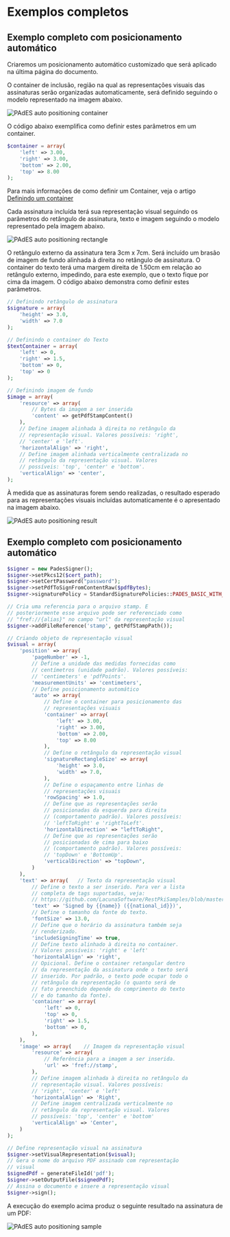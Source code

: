 # Exemplos completos

## Exemplo completo com posicionamento automático

Criaremos um posicionamento automático customizado que será aplicado na última página do documento.

O container de inclusão, região na qual as representações visuais das assinaturas serão organizadas automaticamente,
será definido seguindo o modelo representado na imagem abaixo.

![PAdES auto positioning container](../../../../../images/pki-sdk/pades-autopos-container.png)

O código abaixo exemplifica como definir estes parâmetros em um container.

```php
$container = array(
    'left' => 3.00,
    'right' => 3.00,
    'bottom' => 2.00,
    'top' => 8.00
);
```

Para mais informações de como definir um Container, veja o artigo [Definindo um container](containers.md)

Cada assinatura incluída terá sua representação visual seguindo os parâmetros do retângulo de assinatura, texto e imagem
seguindo o modelo representado pela imagem abaixo.

![PAdES auto positioning rectangle](../../../../../images/pki-sdk/visual-rep-rectangle.png)

O retângulo externo da assinatura tera 3cm x 7cm. Será incluído um brasão de imagem de fundo alinhada à direita no
retângulo de assinatura. O container do texto terá uma margem direita de 1.50cm em relação ao retângulo externo,
impedindo, para este exemplo, que o texto fique por cima da imagem. O código abaixo demonstra como definir estes parâmetros.

```php
// Definindo retângulo de assinatura
$signature = array(
    'height' => 3.0,
    'width' => 7.0
);

// Definindo o container do Texto
$textContainer = array(
    'left' => 0,
    'right' => 1.5,
    'bottom' => 0,
    'top' => 0
);

// Definindo imagem de fundo
$image = array(
    'resource' => array(
        // Bytes da imagem a ser inserida
        'content' => getPdfStampContent()
    ),
    // Define imagem alinhada à direita no retângulo da
    // representação visual. Valores possíveis: 'right',
    // 'center' e 'left'.
    'horizontalAlign' => 'right',
    // Define imagem alinhada verticalmente centralizada no
    // retângulo da representação visual. Valores 
    // possíveis: 'top', 'center' e 'bottom'.
    'verticalAlign' => 'center',
);
```

À medida que as assinaturas forem sendo realizadas, o resultado esperado para as representações visuais incluídas
automaticamente é o apresentado na imagem abaixo.

![PAdES auto positioning result](../../../../../images/pki-sdk/visual-rep-result.png)

## Exemplo completo com posicionamento automático

```php
$signer = new PadesSigner();
$signer->setPkcs12($cert_path);
$signer->setCertPassword("password");
$signer->setPdfToSignFromContentRaw($pdfBytes);
$signer->signaturePolicy = StandardSignaturePolicies::PADES_BASIC_WITH_LTV;

// Cria uma referencia para o arquivo stamp. E 
// posteriormente esse arquivo pode ser referenciado como
// "fref://{alias}" no campo "url" da representação visual
$signer->addFileReference('stamp', getPdfStampPath());

// Criando objeto de representação visual
$visual = array(
    'position' => array(
        'pageNumber' => -1,
        // Define a unidade das medidas fornecidas como
        // centímetros (unidade padrão). Valores possíveis:
        // 'centimeters' e 'pdfPoints'.
        'measurementUnits' => 'centimeters',
        // Define posicionamento automático
        'auto' => array(
            // Define o container para posicionamento das
            // representações visuais
            'container' => array(
                'left' => 3.00,
                'right' => 3.00,
                'bottom' => 2.00,
                'top' => 8.00
            ),
            // Define o retângulo da representação visual
            'signatureRectangleSize' => array(
                'height' => 3.0,
                'width' => 7.0,
            ),
            // Define o espaçamento entre linhas de 
            // representações visuais
            'rowSpacing' => 1.0,
            // Define que as representações serão 
            // posicionadas da esquerda para direita 
            // (comportamento padrão). Valores possíveis:
            // 'leftToRight' e 'rightToLeft'.
            'horizontalDirection' => "leftToRight",
            // Define que as representações serão 
            // posicionadas de cima para baixo 
            // (comportamento padrão). Valores possíveis:
            // 'topDown' e 'BottomUp'.
            'verticalDirection' => "topDown",
        )
    ),
    'text' => array(   // Texto da representação visual
        // Define o texto a ser inserido. Para ver a lista 
        // completa de tags suportadas, veja: 
        // https://github.com/LacunaSoftware/RestPkiSamples/blob/master/PadesTags.md
        'text' => 'Signed by {{name}} ({{national_id}})',
        // Define o tamanho da fonte do texto.
        'fontSize' => 13.0,
        // Define que o horário da assinatura também seja
        // renderizado.
        'includeSigningTime' => true,
        // Define texto alinhado à direita no container.
        // Valores possíveis: 'right' e 'left'
        'horizontalAlign' => 'right',
        // Opicional. Define o container retangular dentro
        // da representação da assinatura onde o texto será
        // inserido. Por padrão, o texto pode ocupar todo o
        // retângulo da representação (o quanto será de 
        // fato preenchido depende do comprimento do texto
        // e do tamanho da fonte).
        'container' => array(
            'left' => 0,
            'top' => 0,
            'right' => 1.5,
            'bottom' => 0, 
        ),
    ),
    'image' => array(    // Imagem da representação visual
        'resource' => array(
            // Referência para a imagem a ser inserida.
            'url' => 'fref://stamp',
        ),
        // Define imagem alinhada à direita no retângulo da
        // representação visual. Valores possíveis: 
        // 'right', 'center' e 'left'
        'horizontalAlign' => 'Right',
        // Define imagem centralizada verticalmente no 
        // retângulo da representação visual. Valores 
        // possíveis: 'top', 'center' e 'bottom'
        'verticalAlign' => 'Center',
    )
);

// Define representação visual na assinatura
$signer->setVisualRepresentation($visual);
// Gera o nome do arquivo PDF assinado com representação 
// visual
$signedPdf = generateFileId('pdf');
$signer->setOutputFile($signedPdf);
// Assina o documento e insere a representação visual
$signer->sign();
```

A execução do exemplo acima produz o seguinte resultado na assinatura de um PDF:

![PAdES auto positioning sample](../../../../../images/pki-sdk/pdf-auto-pos.png)
